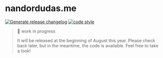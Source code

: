 # nandordudas.me

[![Generate release changelog](https://github.com/nandordudas/nandordudas.me/actions/workflows/release.yml/badge.svg)](https://github.com/nandordudas/nandordudas.me/actions/workflows/release.yml)
[![code style](https://antfu.me/badge-code-style.svg)](https://github.com/antfu/eslint-config)

> :construction: work in progress
>
> It will be released at the beginning of August this year. Please check back later, but in the meantime, the code is available. Feel free to take a look!
